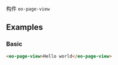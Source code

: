构件 `eo-page-view`

## Examples

### Basic

```html preview
<eo-page-view>Hello world</eo-page-view>
```
